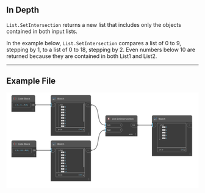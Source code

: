 ## In Depth
`List.SetIntersection` returns a new list that includes only the objects contained in both input lists.

In the example below, `List.SetIntersection` compares a list of 0 to 9, stepping by 1, to a list of 0 to 18, stepping by 2. Even numbers below 10 are returned because they are contained in both List1 and List2.
___
## Example File

![List.SetIntersection](./DSCore.List.SetIntersection_img.jpg)